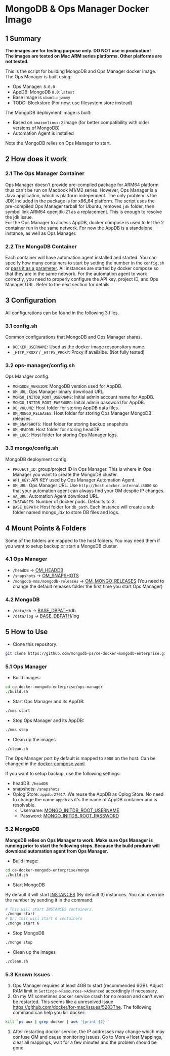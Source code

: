 # MongoDB & Ops Manager Docker Image

## 1 Summary
**The images are for testing purpose only. DO NOT use in production!**  
**The images are tested on Mac ARM series platforms. Other platforms are not tested.**

This is the script for building MongoDB and Ops Manager docker image.
The Ops Manager is built using:

- Ops Manager: `8.0.0`
- AppDB: MongoDB `8.0:latest`
- Base image is `ubuntu:jammy`
- TODO: Blockstore (For now, use filesystem store instead)

The MongoDB deployment image is built:

- Based on `amazonlinux:2` image (for better compatibility with older versions of MongoDB)
- Automation Agent is installed

Note the MongoDB relies on Ops Manager to start.

## 2 How does it work
### 2.1 The Ops Manager Container
Ops Manager doesn't provide pre-compiled package for ARM64 platform thus can't be run on Macbook M1/M2 series. However, Ops Manager is a Java application, which is platform independent. The only problem is the JDK included in the package is for x86_64 platform. The script uses the pre-compiled Ops Manager tarball for Ubuntu, removes `jdk` folder, then symbol link ARM64 openjdk-21 as a replacement. This is enough to resolve the jdk issue.  
For the Ops Manager to access AppDB, docker compose is used to let the 2 container run in the same network. For now the AppDB is a standalone instance, as well as Ops Manager.

### 2.2 The MongoDB Container
Each container will have automation agent installed and started. You can specify how many containers to start by setting the number in the `config.sh` or [pass it as a parameter](#mongodb). All instances are started by docker compose so that they are in the same network. For the automation agent to work correctly, you need to properly configure the API key, project ID, and Ops Manager URL. Refer to the next section for details.

## 3 Configuration

All configurations can be found in the following 3 files.

### 3.1 config.sh
Common configurations that MongoDB and Ops Manager shares.
  - `DOCKER_USERNAME`: Used as the docker image responsitory name.
  - `_HTTP_PROXY` / `_HTTPS_PROXY`: Proxy if availalbe. (Not fully tested)
### 3.2 ops-manager/config.sh
Ops Manager config.
  - `MONGODB_VERSION`: MongoDB version used for AppDB.
  - `OM_URL`: Ops Manager binary download URL.
  - `MONGO_INITDB_ROOT_USERNAME`: Initial admin account name for AppDB.
  - `MONGO_INITDB_ROOT_PASSWORD`: Initial admin password for AppDB.
  - `DB_VOLUME`: Host folder for storing AppDB data files.
  - `OM_MONGO_RELEASES`: Host folder for storing Ops Manager MongoDB releases.
  - `OM_SNAPSHOTS`: Host folder for storing backup snapshots
  - `OM_HEADDB`: Host folder for storing headDB
  - `OM_LOGS`: Host folder for storing Ops Manager logs.
### 3.3 mongo/config.sh
MongoDB deployment config.
  - `PROJECT_ID`: group/project ID in Ops Manager. This is where in Ops Manager you want to create the MongoDB cluster.
  - `API_KEY`: API KEY used by Ops Manager Automation Agent.
  - `OM_URL`: Ops Manager URL. Use `http://host.docker.internal:8080` so that your automation agent can always find your OM despite IP changes. 
  - `AA_URL`: Automation Agent download URL.
  - `INSTANCES`: Number of docker pods. Defaults to 3.
  - `BASE_DBPATH`: Host folder for `db_path`. Each instance will create a sub folder named mongo_*idx* to store DB files and logs.

## 4 Mount Points & Folders
Some of the folders are mapped to the host folders. You may need them if you want to setup backup or start a MongoDB cluster.

### 4.1 Ops Manager
- `/headDB` -> [OM_HEADDB](https://github.com/mongodb-ps/ce-docker-mongodb-enterprise/blob/main/ops-manager/config.sh#L11)
- `/snapshots` -> [OM_SNAPSHOTS](https://github.com/mongodb-ps/ce-docker-mongodb-enterprise/blob/main/ops-manager/config.sh#L10)
- `/mongodb-mms/mongodb-releases` -> [OM_MONGO_RELEASES](https://github.com/mongodb-ps/ce-docker-mongodb-enterprise/blob/main/ops-manager/config.sh#L9) (You need to change the default releases folder the first time you start Ops Manager)

### 4.2 MongoDB
- `/data/db` -> [BASE_DBPATH](https://github.com/mongodb-ps/ce-docker-mongodb-enterprise/blob/main/mongo/config.sh#L10)/db
- `/data/log` -> [BASE_DBPATH](https://github.com/mongodb-ps/ce-docker-mongodb-enterprise/blob/main/mongo/config.sh#L10)/log

## 5 How to Use

- Clone this repository:

```bash
git clone https://github.com/mongodb-ps/ce-docker-mongodb-enterprise.git
```

### 5.1 Ops Manager

- Build images:

```bash
cd ce-docker-mongodb-enterprise/ops-manager
./build.sh
```

- Start Ops Manager and its AppDB:

```bash
./mms start
```

- Stop Ops Manager and its AppDB:

```bash
./mms stop
```

- Clean up the images

```bash
./clean.sh
```

The Ops Manager port by default is mapped to `8080` on the host. Can be changed in the [docker-compose.yaml](https://github.com/mongodb-ps/ce-docker-mongodb-enterprise/blob/main/ops-manager/docker-compose.yml#L24). 

If you want to setup backup, use the following settings:
- headDB: `/headDB`
- snapshots: `/snapshots`
- Oplog Store: `appdb:27017`. We reuse the AppDB as Oplog Store. No need to change the name `appdb` as it's the name of AppDB container and is resolvable.
  - Username: [MONGO_INITDB_ROOT_USERNAME](https://github.com/mongodb-ps/ce-docker-mongodb-enterprise/blob/main/ops-manager/config.sh#L6)
  - Password: [MONGO_INITDB_ROOT_PASSWORD](https://github.com/mongodb-ps/ce-docker-mongodb-enterprise/blob/main/ops-manager/config.sh#L7)

### 5.2 MongoDB
**MongoDB relies on Ops Manager to work. Make sure Ops Manager is running prior to start the following steps. Because the build produre will download automation agent from Ops Manager.**

- Build image:

```bash
cd ce-docker-mongodb-enterprise/mongo
./build.sh
```

- Start MongoDB

By default it will start [INSTANCES](https://github.com/mongodb-ps/ce-docker-mongodb-enterprise/blob/main/mongo/config.sh#L11) (By default 3) instances. You can override the number by sending it in the command:
```bash
# This will start INSTANCES containers.
./mongo start
# Or, this will start 6 containers
./mongo start 6
```

- Stop MongoDB

```bash
./mongo stop
```

- Clean up the images

```bash
./clean.sh
```

### 5.3 Known Issues

1. Ops Manager requires at least 4GB to start (recommended 6GB). Adjust RAM limit in `Settings->Resources->Advanced` accordingly if necessary.
1. On my M1 sometimes docker service crash for no reason and can't even be restarted. This seems like a unresolved issue https://github.com/docker/for-mac/issues/5283The. The following command can help you kill docker:
```bash
kill `ps aux | grep docker | awk '{print $2}'`
```
1. After restarting docker service, the IP addresses may change which may confuse OM and cause monitoring issues. Go to More->Host Mappings, clear all mappings, wait for a few minutes and the problem should be gone.